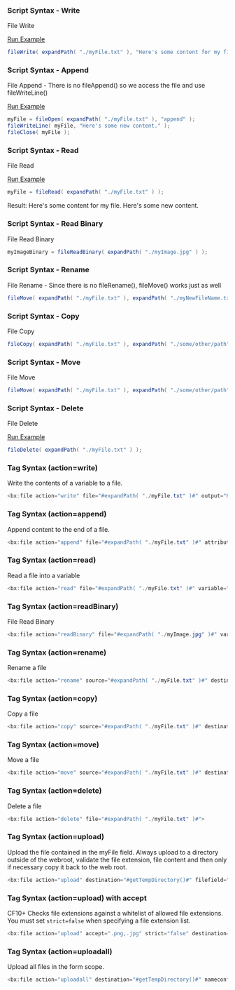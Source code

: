 ### Script Syntax - Write

File Write

<a href="https://try.boxlang.io/?code=eJxLy8xJDS%2FKLEnVUEitKEjMSwlILMnQUFDS08%2BtdAPK6ZVUlCgpaOooKHmkFqWqFysU5%2BemKiTn55Wk5pUopOUXKeRWKqSBFAJVWXMBAC4DGa0%3D" target="_blank">Run Example</a>

```java
fileWrite( expandPath( "./myFile.txt" ), "Here's some content for my file." );

```


### Script Syntax - Append

File Append - There is no fileAppend() so we access the file and use fileWriteLine()

<a href="https://try.boxlang.io/?code=eJzLrXTLzElVsFVIA1L%2BBal5GgqpFQWJeSkBiSUZGgpKevq5YBV6JRUlSgqaOgpKiQVAVSlAtjUXSE94UWZJqk9mXqqGAkQlUIlHalGqerFCcX5uqkJearlCcn5eSWpeiR5ck3NOfjFcA0gQAMNXK50%3D" target="_blank">Run Example</a>

```java
myFile = fileOpen( expandPath( "./myFile.txt" ), "append" );
fileWriteLine( myFile, "Here's some new content." );
fileClose( myFile );

```


### Script Syntax - Read

File Read

<a href="https://try.boxlang.io/?code=eJzLrXTLzElVsFVIA1JBqYkpGgqpFQWJeSkBiSUZGgpKevq5YBV6JRUlSgqaCprWXAC%2FwxAJ" target="_blank">Run Example</a>

```java
myFile = fileRead( expandPath( "./myFile.txt" ) );

```

Result: Here's some content for my file.
Here's some new content.

### Script Syntax - Read Binary

File Read Binary


```java
myImageBinary = fileReadBinary( expandPath( "./myImage.jpg" ) );

```


### Script Syntax - Rename

File Rename - Since there is no fileRename(), fileMove() works just as well


```java
fileMove( expandPath( "./myFile.txt" ), expandPath( "./myNewFileName.txt" ) );

```


### Script Syntax - Copy

File Copy


```java
fileCopy( expandPath( "./myFile.txt" ), expandPath( "./some/other/path" ) );

```


### Script Syntax - Move

File Move


```java
fileMove( expandPath( "./myFile.txt" ), expandPath( "./some/other/path" ) );

```


### Script Syntax - Delete

File Delete

<a href="https://try.boxlang.io/?code=eJxLy8xJdUnNSS1J1VBIrShIzEsJSCzJ0FBQ0tPPrXQDSuqVVJQoKWgqaFpzAQBZxQ39" target="_blank">Run Example</a>

```java
fileDelete( expandPath( "./myFile.txt" ) );

```


### Tag Syntax (action=write)

Write the contents of a variable to a file.


```java
<bx:file action="write" file="#expandPath( "./myFile.txt" )#" output="Here's some content for my file.">
```


### Tag Syntax (action=append)

Append content to the end of a file.


```java
<bx:file action="append" file="#expandPath( "./myFile.txt" )#" attributes="normal" output="Here's some new content.">
```


### Tag Syntax (action=read)

Read a file into a variable


```java
<bx:file action="read" file="#expandPath( "./myFile.txt" )#" variable="myFile">
```


### Tag Syntax (action=readBinary)

File Read Binary


```java
<bx:file action="readBinary" file="#expandPath( "./myImage.jpg" )#" variable="myImageBinary">
```


### Tag Syntax (action=rename)

Rename a file


```java
<bx:file action="rename" source="#expandPath( "./myFile.txt" )#" destination="#expandPath( "./myNewFileName.txt" )#" attributes="normal">
```


### Tag Syntax (action=copy)

Copy a file


```java
<bx:file action="copy" source="#expandPath( "./myFile.txt" )#" destination="#expandPath( "./some/other/path" )#">
```


### Tag Syntax (action=move)

Move a file


```java
<bx:file action="move" source="#expandPath( "./myFile.txt" )#" destination="#expandPath( "./some/other/path" )#">
```


### Tag Syntax (action=delete)

Delete a file


```java
<bx:file action="delete" file="#expandPath( "./myFile.txt" )#">
```


### Tag Syntax (action=upload)

Upload the file contained in the myFile field. Always upload to a directory outside of the webroot, validate the file extension, file content and then only if necessary copy it back to the web root.


```java
<bx:file action="upload" destination="#getTempDirectory()#" filefield="form.myFile" nameconflict="makeunique">
```


### Tag Syntax (action=upload) with accept

CF10+ Checks file extensions against a whitelist of allowed file extensions. You must set `strict=false` when specifying a file extension list.


```java
<bx:file action="upload" accept=".png,.jpg" strict="false" destination="#getTempDirectory()#" filefield="form.myFile" nameconflict="makeunique">
```


### Tag Syntax (action=uploadall)

Upload all files in the form scope.


```java
<bx:file action="uploadall" destination="#getTempDirectory()#" nameconflict="makeunique">
```


